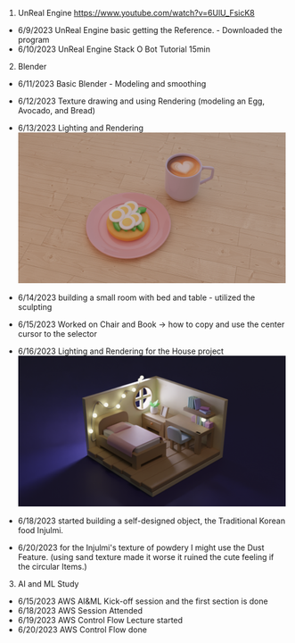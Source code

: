 1. UnReal Engine  https://www.youtube.com/watch?v=6UlU_FsicK8 
  - 6/9/2023 UnReal Engine basic getting the Reference. - Downloaded the program
  - 6/10/2023 UnReal Engine Stack O Bot Tutorial 15min 
2. Blender 
 - 6/11/2023 Basic Blender - Modeling and smoothing 
 - 6/12/2023 Texture drawing and using Rendering (modeling an Egg, Avocado, and Bread)
 - 6/13/2023 Lighting and Rendering 
 ![Alt text](Creation/brackfast%20.png)
 
 - 6/14/2023 building a small room with bed and table - utilized the sculpting 
 - 6/15/2023 Worked on Chair and Book -> how to copy and use the center cursor to the selector
 - 6/16/2023 Lighting and Rendering for the House project 
![Alt text](Creation/House.png)

 - 6/18/2023 started building a self-designed object, the Traditional Korean food Injulmi.
 - 6/20/2023 for the Injulmi's texture of powdery I might use the Dust Feature. (using sand texture made it worse it ruined the cute feeling if the circular Items.) 

3. AI and ML Study 
 - 6/15/2023 AWS AI&ML Kick-off session and the first section is done
 - 6/18/2023 AWS Session Attended
 - 6/19/2023 AWS Control Flow Lecture started
 - 6/20/2023 AWS Control Flow done
